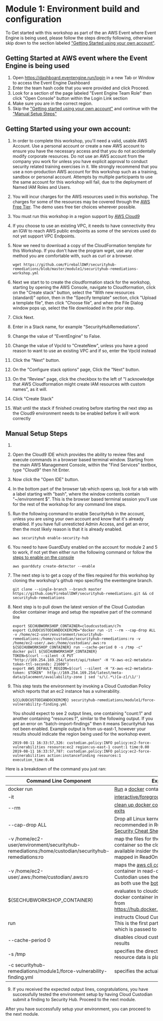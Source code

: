 # Module 1: Environment build and configuration

To Get started with this workshop as part of the an AWS Event where Event Engine is being used, please follow the steps directly following, otherwise skip down to the section labeled ["Getting Started using your own account"](#getting-started-using-your-own-account).

## Getting Started at AWS event where the Event Engine is being used

1.  Open https://dashboard.eventengine.run/login in a new Tab or Window to access the Event Engine Dashboard
2.  Enter the team hash code that you were provided and click Proceed.
3.  Look for a section of the page labeled "Event Engine Team Role" then click "Open Console" button within the Login Link section
4.  Make sure you are in the correct region.
5.  Skip the ["Getting started using your own account"](#getting-started-using-your-own-account) and continue with the ["Manual Setup Steps"](#manual-setup-steps)

## Getting Started using your own account:
1.  In order to complete this workshop, you'll need a valid, usable AWS Account. Use a personal account or create a new AWS account to ensure you have the necessary access and that you do not accidentally modify corporate resources. Do not use an AWS account from the company you work for unless you have explicit approval to conduct security related training exercises in it. We strongly recommend that you use a non-production AWS account for this workshop such as a training, sandbox or personal account. Attempts by multiple participants to use the same account for this workshop will fail, due to the deployment of Named IAM Roles and Users.
2.  You will incur charges for the AWS resources used in this workshop.  The charges for some of the resources may be covered through the [AWS Free Tier](https://aws.amazon.com/free/). The demo uses free tier choices wherever possible.
3.  You must run this workshop in a region support by [AWS Cloud9](https://docs.aws.amazon.com/general/latest/gr/cloud9.html#cloud9_region)
4.  If you choose to use an existing VPC, it needs to have connectivity thru an IGW to reach AWS public endpoints as some of the services used do not yet support VPC Endpoints.
5.  Now we need to download a copy of the CloudFormation template for this Workshop.  If you don't have the program wget, use any other method you are comfortable with, such as curl or a browser.

        wget https://github.com/FireballDWF/securityhub-remediations/blob/master/module1/securityhub-remediations-workshop.yml

6. Next we start to to create the cloudformation stack for the workshop, starting by opening the AWS Console, navigate to Cloudformation, click on the "Create stack" button, select the "With new resources (standard)" option, then in the "Specify template" section, click "Upload a template file", then click "Choose file", and when the File Dialog window pops up, select the file downloaded in the prior step.
7. Click Next.
8. Enter in a Stack name, for example "SecurityHubRemediations".
9. Change the value of "EventEngine" to False.
9. Change the value of VpcId to "CreateNew", unless you have a good reason to want to use an existing VPC and if so, enter the VpcId instead
9. Click the "Next" button.
9. On the "Configure stack options" page, Click the "Next" button.
9. On the "Review" page, click the checkbox to the left of "I acknowledge that AWS Cloudformation might create IAM resources with custom names", as it will.
9. Click "Create Stack"
9. Wait until the stack if finished creating before starting the next step as the Cloud9 environment needs to be enabled before it will work correctly

## Manual Setup Steps
1.
2.  Open the Cloud9 IDE which provides the ability to review files and execute commands in a browser based terminal window.  Starting from the main AWS Management Console, within the "Find Services" textbox, type "Cloud9" then hit Enter.
2.  Now click the "Open IDE" button.
3.  In the bottom part of the browser tab which opens up, look for a tab with a label starting with "bash", where the window contents contain "~/environment $".  This is the browser based terminal session you'll use for the rest of the workshop for any command line steps.

4.  Run the following command to enable SecurityHub in the account, unless you are using your own account and know that it's already enabled. If you have full unresticted Admin Access, and get an error, then the most likely reason is that it is already enabled.

        aws securityhub enable-security-hub

5.  You need to have GuardDuty enabled on the account for module 2 and 5 to work, if not yet then either run the following command or follow the [steps to enable on the console](https://docs.aws.amazon.com/guardduty/latest/ug/guardduty_settingup.html#guardduty_enable-gd)

        aws guardduty create-detector --enable

6.  The next step is to get a copy of the files required for this workshop by cloning the workshop's github repo specifing the eventengine branch.

        git clone --single-branch --branch master https://github.com/FireballDWF/securityhub-remediations.git && cd securityhub-remediations

7.  Next step is to pull down the latest version of the Cloud Custodian docker container image and setup the repeative part of the command line

        export SECHUBWORKSHOP_CONTAINER=cloudcustodian/c7n
        export CLOUDCUSTODIANDOCKERCMD="docker run -it --rm --cap-drop ALL -v /home/ec2-user/environment/securityhub-remediations:/home/custodian/securityhub-remediations:ro -v /home/ec2-user/.aws:/home/custodian/.aws:ro ${SECHUBWORKSHOP_CONTAINER} run --cache-period 0 -s /tmp -c"
        docker pull ${SECHUBWORKSHOP_CONTAINER}
        TOKEN=$(curl --silent -X PUT "http://169.254.169.254/latest/api/token" -H "X-aws-ec2-metadata-token-ttl-seconds: 21600")
        export AWS_DEFAULT_REGION=$(curl --silent -H "X-aws-ec2-metadata-token: $TOKEN"  http://169.254.169.254/latest/meta-data/placement/availability-zone | sed 's/\(.*\)[a-z]/\1/')

8.  This step tests the environment by invoking a Cloud Custodian Policy which reports that an ec2 instance has a vulnerability.

        ${CLOUDCUSTODIANDOCKERCMD} securityhub-remediations/module1/force-vulnerability-finding.yml

    You should expect to see 2 output lines, one containing "count:1" and another containing "resources:1", similar to the following output.  If you get an error on "batch-import-findings" then it means SecurityHub has not been enabled.  Example output is from us-east-1, however your results should indicate the region being used for the workshop event.

        2019-08-11 16:33:57,326: custodian.policy:INFO policy:ec2-force-vulnerabilities resource:ec2 region:us-east-1 count:1 time:0.00
        2019-08-11 16:33:57,787: custodian.policy:INFO policy:ec2-force-vulnerabilities action:instancefinding resources:1 execution_time:0.46

Here is a breakdown of the command you just ran:

| Command Line Component | Explaination |
| --------- | ------------ |
| docker run | [Run](https://docs.docker.com/engine/reference/run/) a [docker](https://docs.docker.com/engine/reference/commandline/cli/) container |
| -it | [interactive/foreground mode](https://docs.docker.com/engine/reference/run/#foreground) |
| --rm | [clean up docker container when container exits](https://docs.docker.com/engine/reference/run/#clean-up----rm) |
| --cap-drop ALL | Drop all Linux kernel capabilities as recommended in Rule #3 of the [Docker Security Cheat Sheet](https://github.com/OWASP/CheatSheetSeries/blob/master/cheatsheets/Docker_Security_Cheat_Sheet.md) |
| -v /home/ec2-user/environment/securityhub-remediations:/home/custodian/securityhub-remediations:ro|map the files for the workshop into the container so the cloud custodian policies are available insider the container. volume is mapped in ReadOnly mode |
| -v /home/ec2-user/.aws:/home/custodian/.aws:ro | maps the [aws cli configuration files](https://docs.aws.amazon.com/cli/latest/userguide/cli-configure-files.html) into the container in read-only mode.  Cloud Custodian uses the same configuration files, as both use the [boto3 Python SDK](https://boto3.amazonaws.com/v1/documentation/api/latest/index.html) |
| ${SECHUBWORKSHOP_CONTAINER} | evaluates to cloudcustodian/c7n which is the docker container image which is downloaded from https://hub.docker.com/r/cloudcustodian/c7n |
| run | instructs Cloud Custodian to run a policy. This is the first part of the command line which is passed to CloudCustodian |
| --cache-period 0 | disables cloud custodian's caching of api call results |
| -s /tmp | specifies the directory where log and resource data is placed |
| -c securityhub-remediations/module1/force-vulnerability-finding.yml | specifies the actual policy to run |

9.  If you received the expected output lines, congratulations, you have successfully tested the environment setup by having Cloud Custodian submit a finding to Security Hub.  Proceed to the next module.


After you have successfully setup your environment, you can proceed to the next module.
